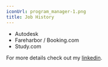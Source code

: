 ```yaml
---
iconUrl: program_manager-1.png
title: Job History
---
```

* Autodesk
* Fareharbor / Booking.com
* Study.com

For more details check out my [linkedin](https://www.linkedin.com/in/paularmer/).
